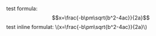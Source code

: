<script type="text/javascript" src="http://cdn.mathjax.org/mathjax/latest/MathJax.js?config=default"></script>


test formula: $$x=\frac{-b\pm\sqrt{b^2-4ac}}{2a}$$
test inline formulat: \\(x=\frac{-b\pm\sqrt{b^2-4ac}}{2a}\\)